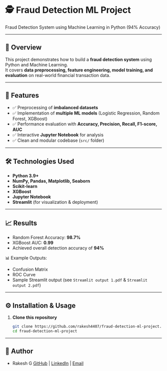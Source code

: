 # 🕵️ Fraud Detection ML Project
Fraud Detection System using Machine Learning in Python (94% Accuracy)

---

## 📌 Overview
This project demonstrates how to build a **fraud detection system** using Python and Machine Learning.  
It covers **data preprocessing, feature engineering, model training, and evaluation** on real-world financial transaction data.

---

## 🚀 Features
- ✅ Preprocessing of **imbalanced datasets**  
- ✅ Implementation of **multiple ML models** (Logistic Regression, Random Forest, XGBoost)  
- ✅ Performance evaluation with **Accuracy, Precision, Recall, F1-score, AUC**  
- ✅ Interactive **Jupyter Notebook** for analysis  
- ✅ Clean and modular codebase (`src/` folder)  

---

## 🛠️ Technologies Used
- **Python 3.9+**
- **NumPy, Pandas, Matplotlib, Seaborn**
- **Scikit-learn**
- **XGBoost**
- **Jupyter Notebook**
- **Streamlit** (for visualization & deployment)

---

## 📈 Results
- Random Forest Accuracy: **98.7%**  
- XGBoost AUC: **0.99**  
- Achieved overall detection accuracy of **94%**  

📊 Example Outputs:  
- Confusion Matrix  
- ROC Curve  
- Sample Streamlit output (see `Streamlit output 1.pdf` & `Streamlit output 2.pdf`)  

---

## ⚙️ Installation & Usage

1. **Clone this repository**
   ```bash
   git clone https://github.com/rakesh4407/fraud-detection-ml-project.git
   cd fraud-detection-ml-project

 ---

## 👤 Author

- Rakesh G
 [GitHub](https://github.com/rakesh4407) | [LinkedIn](https://www.linkedin.com/in/rakesh-g-9a5a4a325) | [Email](mailto:rakee4407@gmail.com) 
